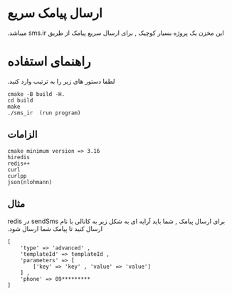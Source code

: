 # ارسال پیامک سریع

&#x202b;
این مخزن یک پروژه بسیار کوچیک , برای ارسال سریع پیامک از طریق sms.ir میباشد.

# راهنمای استفاده

&#x202b;
لطفا دستور های زیر را به ترتیب وارد کنید.

```cmake -B build -H.  ```  
```cd build  ```  
```make  ```  
```./sms_ir  (run program)```

## الزامات
```cmake minimum version => 3.16  ```  
```hiredis  ```  
```redis++  ```  
```curl  ```  
```curlpp  ```  
```json(nlohmann)   ```

## مثال
&#x202b;
برای ارسال پیامک , شما باید آرایه ای به شکل زیر به کانالی با نام sendSms در redis ارسال کنید تا پیامک شما ارسال شود.

```
[
    'type' => 'advanced' ,
    'templateId' => templateId ,
    'parameters' => [
        ['key' => 'key' , 'value' => 'value']
    ] ,
    'phone' => 09********* 
]
```
